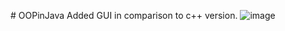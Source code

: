 #   O O P i n J a v a 
 Added GUI in comparison to c++ version.
 ![image](https://github.com/user-attachments/assets/2879658e-2a4e-4349-97c4-347ab1ca1c89)
